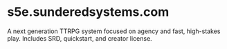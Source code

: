 # s5e.sunderedsystems.com
A next generation TTRPG system focused on agency and fast, high-stakes play. Includes SRD, quickstart, and creator license.
